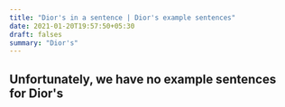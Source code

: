 ```yaml
---
title: "Dior's in a sentence | Dior's example sentences"
date: 2021-01-20T19:57:50+05:30
draft: falses
summary: "Dior's"
---
```

## Unfortunately, we have no example sentences for Dior's                 
